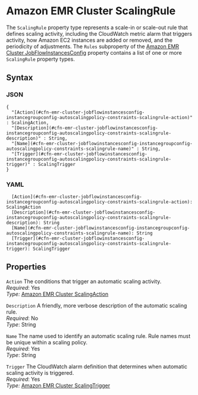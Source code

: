 # Amazon EMR Cluster ScalingRule<a name="aws-properties-emr-cluster-jobflowinstancesconfig-instancegroupconfig-autoscalingpolicy-constraints-scalingrule"></a>

The `ScalingRule` property type represents a scale\-in or scale\-out rule that defines scaling activity, including the CloudWatch metric alarm that triggers activity, how Amazon EC2 instances are added or removed, and the periodicity of adjustments\. The `Rules` subproperty of the [Amazon EMR Cluster JobFlowInstancesConfig](aws-properties-emr-cluster-jobflowinstancesconfig.md) property contains a list of one or more `ScalingRule` property types\.

## Syntax<a name="w4ab1c21c14e1212b5"></a>

### JSON<a name="aws-properties-emr-cluster-jobflowinstancesconfig-instancegroupconfig-autoscalingpolicy-constraints-scalingrule-syntax.json"></a>

```
{
  "[Action](#cfn-emr-cluster-jobflowinstancesconfig-instancegroupconfig-autoscalingpolicy-constraints-scalingrule-action)" : ScalingAction,
  "[Description](#cfn-emr-cluster-jobflowinstancesconfig-instancegroupconfig-autoscalingpolicy-constraints-scalingrule-description)" : String,
  "[Name](#cfn-emr-cluster-jobflowinstancesconfig-instancegroupconfig-autoscalingpolicy-constraints-scalingrule-name)" : String,
  "[Trigger](#cfn-emr-cluster-jobflowinstancesconfig-instancegroupconfig-autoscalingpolicy-constraints-scalingrule-trigger)" : ScalingTrigger
}
```

### YAML<a name="aws-properties-emr-cluster-jobflowinstancesconfig-instancegroupconfig-autoscalingpolicy-constraints-scalingrule-syntax.yaml"></a>

```
  [Action](#cfn-emr-cluster-jobflowinstancesconfig-instancegroupconfig-autoscalingpolicy-constraints-scalingrule-action): ScalingAction
  [Description](#cfn-emr-cluster-jobflowinstancesconfig-instancegroupconfig-autoscalingpolicy-constraints-scalingrule-description): String
  [Name](#cfn-emr-cluster-jobflowinstancesconfig-instancegroupconfig-autoscalingpolicy-constraints-scalingrule-name): String
  [Trigger](#cfn-emr-cluster-jobflowinstancesconfig-instancegroupconfig-autoscalingpolicy-constraints-scalingrule-trigger): ScalingTrigger
```

## Properties<a name="w4ab1c21c14e1212b7"></a>

`Action`  <a name="cfn-emr-cluster-jobflowinstancesconfig-instancegroupconfig-autoscalingpolicy-constraints-scalingrule-action"></a>
The conditions that trigger an automatic scaling activity\.  
*Required*: Yes  
*Type:* [Amazon EMR Cluster ScalingAction](aws-properties-elasticmapreduce-cluster-scalingaction.md)

`Description`  <a name="cfn-emr-cluster-jobflowinstancesconfig-instancegroupconfig-autoscalingpolicy-constraints-scalingrule-description"></a>
A friendly, more verbose description of the automatic scaling rule\.  
*Required*: No  
*Type*: String

`Name`  <a name="cfn-emr-cluster-jobflowinstancesconfig-instancegroupconfig-autoscalingpolicy-constraints-scalingrule-name"></a>
The name used to identify an automatic scaling rule\. Rule names must be unique within a scaling policy\.  
*Required*: Yes  
*Type*: String

`Trigger`  <a name="cfn-emr-cluster-jobflowinstancesconfig-instancegroupconfig-autoscalingpolicy-constraints-scalingrule-trigger"></a>
The CloudWatch alarm definition that determines when automatic scaling activity is triggered\.  
*Required*: Yes  
*Type:* [Amazon EMR Cluster ScalingTrigger](aws-properties-elasticmapreduce-cluster-scalingtrigger.md)